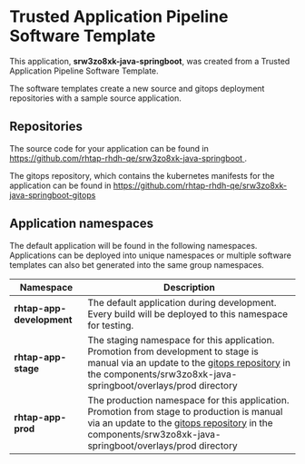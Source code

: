 # Trusted Application Pipeline Software Template

This application, **srw3zo8xk-java-springboot**, was created from a Trusted Application Pipeline Software Template.

The software templates create a new source and gitops deployment repositories with a sample source application. 

## Repositories

The source code for your application can be found in [https://github.com/rhtap-rhdh-qe/srw3zo8xk-java-springboot ](https://github.com/rhtap-rhdh-qe/srw3zo8xk-java-springboot ).
 
The gitops repository, which contains the kubernetes manifests for the application can be found in 
[https://github.com/rhtap-rhdh-qe/srw3zo8xk-java-springboot-gitops ](https://github.com/rhtap-rhdh-qe/srw3zo8xk-java-springboot-gitops ) 

## Application namespaces 

The default application will be found in the following namespaces. Applications can be deployed into unique namespaces or multiple software templates can also bet generated into the same group namespaces.  

|  Namespace   |  Description   |  
| -------- | -------- |   
| **rhtap-app-development** | The default application during development. Every build will be deployed to this namespace for testing. | 
| **rhtap-app-stage** | The staging namespace for this application. Promotion from development to stage is manual via an update to the [gitops repository](https://github.com/rhtap-rhdh-qe/srw3zo8xk-java-springboot-gitops ) in the components/srw3zo8xk-java-springboot/overlays/prod directory |  
| **rhtap-app-prod** | The production namespace for this application. Promotion from stage to production is manual via an update to the [gitops repository](https://github.com/rhtap-rhdh-qe/srw3zo8xk-java-springboot-gitops ) in the components/srw3zo8xk-java-springboot/overlays/prod directory | 